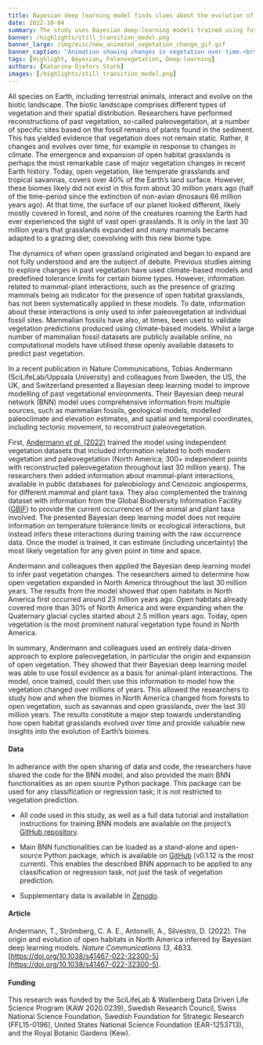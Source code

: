 ```yaml
---
title: Bayesian deep learning model finds clues about the evolution of open habitats
date: 2022-10-04
summary: The study uses Bayesian deep-learning models trained using fossil evidence of mammal-plant interactions to explore the origin and expansion of open grassland in North America. The study used open data sources, and openly shares the code and functionalities produced. 
banner: /highlights/still_transition_model.png
banner_large: /img/misc/new_animated_vegetation_change_gif.gif
banner_caption: "Animation showing changes in vegetation over time.<br>Courtesy Tobias Andermann, Uppsala University.<br><button class='btn btn-aqua' style='font-size:11px;padding:0.4px 5px 1.5px;' onclick=\"document.querySelector('figure > img').src='/img/misc/new_animated_vegetation_change_gif.gif'\">Replay animation</button>"
tags: [Highlight, Bayesian, Paleovegetation, Deep-learning]
authors: [Katarina Öjefors Stark]
images: [/highlights/still_transition_model.png]
---
```


All species on Earth, including terrestrial animals, interact and evolve on the biotic landscape. The biotic landscape comprises different types of vegetation and their spatial distribution. Researchers have performed reconstructions of past vegetation, so-called paleovegetation, at a number of specific sites based on the fossil remains of plants found in the sediment. This has yielded evidence that vegetation does not remain static. Rather, it changes and evolves over time, for example in response to changes in climate. The emergence and expansion of open habitat grasslands is perhaps the most remarkable case of major vegetation changes in recent Earth history. Today, open vegetation, like temperate grasslands and tropical savannas, covers over 40% of the Earth’s land surface. However, these biomes likely did not exist in this form about 30 million years ago (half of the time-period since the extinction of non-avian dinosaurs 66 million years ago). At that time, the surface of our planet looked different, likely mostly covered in forest, and none of the creatures roaming the Earth had ever experienced the sight of vast open grasslands. It is only in the last 30 million years that grasslands expanded and many mammals became adapted to a grazing diet; coevolving with this new biome type.

The dynamics of when open grassland originated and began to expand are not fully understood and are the subject of debate. Previous studies aiming to explore changes in past vegetation have used climate-based models and predefined tolerance limits for certain biome types. However, information related to mammal-plant interactions, such as the presence of grazing mammals being an indicator for the presence of open habitat grasslands, has not been systematically applied in these models. To date, information about these interactions is only used to infer paleovegetation at individual fossil sites. Mammalian fossils have also, at times, been used to validate vegetation predictions produced using climate-based models. Whilst a large number of mammalian fossil datasets are publicly available online, no computational models have utilised these openly available datasets to predict past vegetation.

In a recent publication in Nature Communications, Tobias Andermann (SciLifeLab/Uppsala University) and colleagues from Sweden, the US, the UK, and Switzerland presented a Bayesian deep learning model to improve modelling of past vegetational environments.
Their Bayesian deep neural network (BNN) model uses comprehensive information from multiple sources, such as mammalian fossils, geological models, modelled paleoclimate and elevation estimates, and spatial and temporal coordinates, including tectonic movement, to reconstruct paleovegetation.

First, [Andermann *et al.* (2022)](https://www.nature.com/articles/s41467-022-32300-5) trained the model using independent vegetation datasets that included information related to both modern vegetation and paleovegetation (North America; 300+ independent points with reconstructed paleovegetation throughout last 30 million years). The researchers then added information about mammal-plant interactions, available in public databases for paleobiology and Cenozoic angiosperms, for different mammal and plant taxa. They also complemented the training dataset with information from the Global Biodiversity Information Facility ([GBIF](https://www.gbif.org/)) to provide the current occurrences of the animal and plant taxa involved. The presented Bayesian deep learning model does not require information on temperature tolerance limits or ecological interactions, but instead infers these interactions during training with the raw occurrence data. Once the model is trained, it can estimate (including uncertainty) the most likely vegetation for any given point in time and space.

Andermann and colleagues then applied the Bayesian deep learning model to infer past vegetation changes. The researchers aimed to determine how open vegetation expanded in North America throughout the last 30 million years. The results from the model showed that open habitats in North America first occurred around 23 million years ago. Open habitats already covered more than 30% of North America and were expanding when the Quaternary glacial cycles started about 2.5 million years ago. Today, open vegetation is the most prominent natural vegetation type found in North America.

In summary, Andermann and colleagues used an entirely data-driven approach to explore paleovegetation, in particular the origin and expansion of open vegetation. They showed that their Bayesian deep learning model was able to use fossil evidence as a basis for animal-plant interactions. The model, once trained, could then use this information to model how the vegetation changed over millions of years. This allowed the researchers to study how and when the biomes in North America changed from forests to open vegetation, such as savannas and open grasslands, over the last 30 million years. The results constitute a major step towards understanding how open habitat grasslands evolved over time and provide valuable new insights into the evolution of Earth’s biomes.

#### Data

In adherance with the open sharing of data and code, the researchers have shared the code for the BNN model, and also provided the main BNN functionalities as an open source Python package. This package can be used for any classification or regression task; it is not restricted to vegetation prediction.

* All code used in this study, as well as a full data tutorial and installation instructions for training BNN models are available on the project’s [GitHub repository](https://github.com/tandermann/paleovegetation56).

* Main BNN functionalities can be loaded as a stand-alone and open-source Python package, which is available on [GitHub](https://github.com/dsilvestro/npBNN) (v0.1.12 is the most current). This enables the described BNN approach to be applied to any classification or regression task, not just the task of vegetation prediction.

* Supplementary data is available in [Zenodo](https://doi.org/10.5281/zenodo.6492100).

#### Article

Andermann, T., Strömberg, C. A. E., Antonelli, A., Silvestro, D. (2022). The origin and evolution of open habitats in North America inferred by Bayesian deep learning models. *Nature Communications 13*, 4833. [https://doi.org/10.1038/s41467-022-32300-5](https://doi.org/10.1038/s41467-022-32300-5).

#### Funding

This research was funded by the SciLifeLab & Wallenberg Data Driven Life Science Program (KAW 2020.0239), Swedish Research Council, Swiss National Science Foundation, Swedish Foundation for Strategic Research (FFL15-0196), United States National Science Foundation (EAR-1253713), and the Royal Botanic Gardens (Kew).
